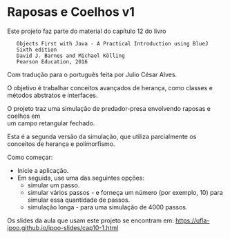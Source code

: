 # Raposas e Coelhos v1

Este projeto faz parte do material do capítulo 12 do livro

```
   Objects First with Java - A Practical Introduction using BlueJ
   Sixth edition
   David J. Barnes and Michael Kölling
   Pearson Education, 2016
```

Com tradução para o português feita por Julio César Alves.

O objetivo é trabalhar conceitos avançados de herança, como classes e métodos abstratos e interfaces.

O projeto traz uma simulação de predador-presa envolvendo raposas e coelhos em  
um campo retangular fechado.  

Esta é a segunda versão da simulação, que utiliza parcialmente os conceitos de herança e polimorfismo.  

Como começar:  
- Inicie a aplicação.  
- Em seguida, use uma das seguintes opções:  
  - simular um passo.
  - simular vários passos - e forneça um número (por exemplo, 10) para simular essa quantidade de passos.  
  - simulação longa - para uma simulação de 4000 passos. 

Os slides da aula que usam este projeto se encontram em: https://ufla-ipoo.github.io/ipoo-slides/cap10-1.html